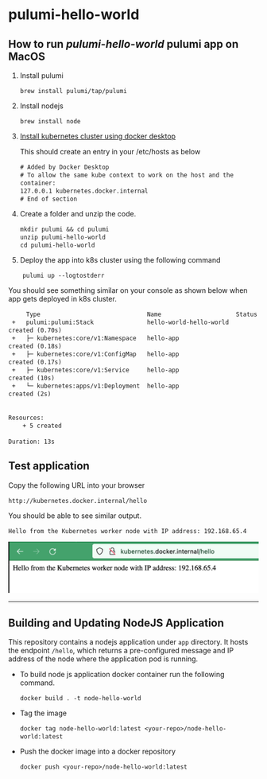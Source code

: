# pulumi-hello-world
## How to run *pulumi-hello-world* pulumi app on MacOS
1. Install pulumi

    ```
    brew install pulumi/tap/pulumi
    ```

2. Install nodejs

    ```
    brew install node
    ```

3. [Install kubernetes cluster using docker desktop](https://medium.com/backbase/kubernetes-in-local-the-easy-way-f8ef2b98be68)

    This should create an entry in your /etc/hosts as below
    ```
    # Added by Docker Desktop
    # To allow the same kube context to work on the host and the container:
    127.0.0.1 kubernetes.docker.internal
    # End of section
    ```



4. Create a folder and unzip the code.
    ```
    mkdir pulumi && cd pulumi
    unzip pulumi-hello-world
    cd pulumi-hello-world
    ```

4. Deploy the app into k8s cluster using the following command

```
    pulumi up --logtostderr
```
You should see something similar on your console as shown below when app gets deployed in k8s cluster.

``` 
     Type                              Name                     Status
 +   pulumi:pulumi:Stack               hello-world-hello-world  created (0.70s)
 +   ├─ kubernetes:core/v1:Namespace   hello-app                created (0.18s)
 +   ├─ kubernetes:core/v1:ConfigMap   hello-app                created (0.17s)
 +   ├─ kubernetes:core/v1:Service     hello-app                created (10s)
 +   └─ kubernetes:apps/v1:Deployment  hello-app                created (2s)


Resources:
    + 5 created

Duration: 13s
```

## Test application
Copy the following URL into your browser 
```
http://kubernetes.docker.internal/hello
```
You should be able to see similar output.

```
Hello from the Kubernetes worker node with IP address: 192.168.65.4
```
![hello](hello.png)

------------------
## Building and Updating NodeJS Application
This repository contains a nodejs application under `app` directory. It hosts the endpoint `/hello`, which
returns a pre-configured message and IP address of the node where the application pod is running.

* To build node js application docker container run the following command.

    ```
    docker build . -t node-hello-world
    ```
* Tag the image
    ```
    docker tag node-hello-world:latest <your-repo>/node-hello-world:latest
    ```

* Push the docker image into  a docker repository
    ```
    docker push <your-repo>/node-hello-world:latest
    ```
